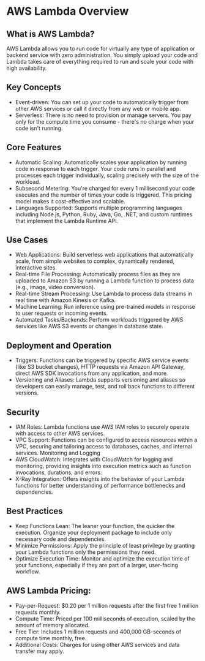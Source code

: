 # AWS Lambda Overview
## What is AWS Lambda?
AWS Lambda allows you to run code for virtually any type of application or backend service with zero administration. You simply upload your code and Lambda takes care of everything required to run and scale your code with high availability.

## Key Concepts
* Event-driven: You can set up your code to automatically trigger from other AWS services or call it directly from any web or mobile app.
* Serverless: There is no need to provision or manage servers. You pay only for the compute time you consume - there's no charge when your code isn't running.

## Core Features
* Automatic Scaling: Automatically scales your application by running code in response to each trigger. Your code runs in parallel and processes each trigger individually, scaling precisely with the size of the workload.
* Subsecond Metering: You're charged for every 1 millisecond your code executes and the number of times your code is triggered. This pricing model makes it cost-effective and scalable.
* Languages Supported: Supports multiple programming languages including Node.js, Python, Ruby, Java, Go, .NET, and custom runtimes that implement the Lambda Runtime API.

## Use Cases
* Web Applications: Build serverless web applications that automatically scale, from simple websites to complex, dynamically rendered, interactive sites.
* Real-time File Processing: Automatically process files as they are uploaded to Amazon S3 by running a Lambda function to process data (e.g., image, video conversion).
* Real-time Stream Processing: Use Lambda to process data streams in real time with Amazon Kinesis or Kafka.
* Machine Learning: Run inference using pre-trained models in response to user requests or incoming events.
* Automated Tasks/Backends: Perform workloads triggered by AWS services like AWS S3 events or changes in database state.

## Deployment and Operation
* Triggers: Functions can be triggered by specific AWS service events (like S3 bucket changes), HTTP requests via Amazon API Gateway, direct AWS SDK invocations from any application, and more.
* Versioning and Aliases: Lambda supports versioning and aliases so developers can easily manage, test, and roll back functions to different versions.

## Security
* IAM Roles: Lambda functions use AWS IAM roles to securely operate with access to other AWS services.
* VPC Support: Functions can be configured to access resources within a VPC, securing and tailoring access to databases, caches, and internal services.
Monitoring and Logging
* AWS CloudWatch: Integrates with CloudWatch for logging and monitoring, providing insights into execution metrics such as function invocations, durations, and errors.
* X-Ray Integration: Offers insights into the behavior of your Lambda functions for better understanding of performance bottlenecks and dependencies.

## Best Practices
* Keep Functions Lean: The leaner your function, the quicker the execution. Organize your deployment package to include only necessary code and dependencies.
* Minimize Permissions: Apply the principle of least privilege by granting your Lambda functions only the permissions they need.
* Optimize Execution Time: Monitor and optimize the execution time of your functions, especially if they are part of a larger, user-facing workflow.

## AWS Lambda Pricing:
* Pay-per-Request: $0.20 per 1 million requests after the first free 1 million requests monthly.
* Compute Time: Priced per 100 milliseconds of execution, scaled by the amount of memory allocated.
* Free Tier: Includes 1 million requests and 400,000 GB-seconds of compute time monthly, free.
* Additional Costs: Charges for using other AWS services and data transfer may apply.

